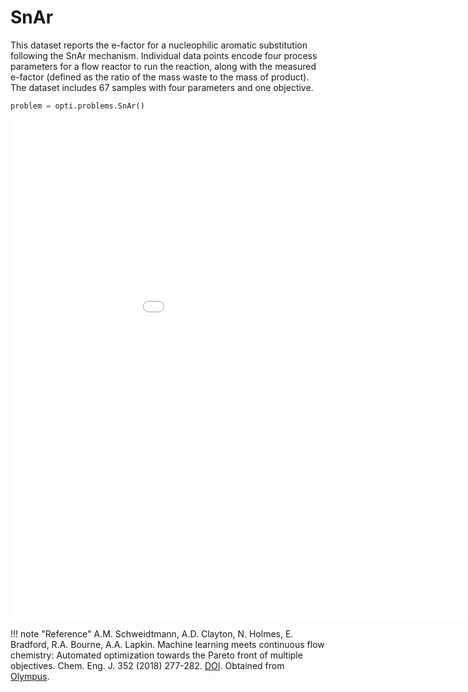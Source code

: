 # SnAr

This dataset reports the e-factor for a nucleophilic aromatic substitution following the SnAr mechanism. 
Individual data points encode four process parameters for a flow reactor to run the reaction, along with the measured e-factor (defined as the ratio of the mass waste to the mass of product).
The dataset includes 67 samples with four parameters and one objective.

```python
problem = opti.problems.SnAr()
```

<iframe width="1024" height="800" frameborder="0" scrolling="no" src="//plotly.com/~walzds/23.embed"></iframe>

!!! note "Reference"
    A.M. Schweidtmann, A.D. Clayton, N. Holmes, E. Bradford, R.A. Bourne, A.A. Lapkin. Machine learning meets continuous flow chemistry: Automated optimization towards the Pareto front of multiple objectives. Chem. Eng. J. 352 (2018) 277-282.
    [DOI](https://doi.org/10.1016/j.cej.2018.07.031).
    Obtained from [Olympus](https://github.com/aspuru-guzik-group/olympus).
